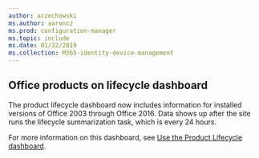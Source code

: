 ```yaml
---
author: aczechowski
ms.author: aaroncz
ms.prod: configuration-manager
ms.topic: include
ms.date: 01/22/2019
ms.collection: M365-identity-device-management
---
```


## <a name="bkmk_lifecycle"></a> Office products on lifecycle dashboard
<!--3556026-->

The product lifecycle dashboard now includes information for installed versions of Office 2003 through Office 2016. Data shows up after the site runs the lifecycle summarization task, which is every 24 hours.

For more information on this dashboard, see [Use the Product Lifecycle dashboard](/sccm/core/clients/manage/asset-intelligence/product-lifecycle-dashboard).

